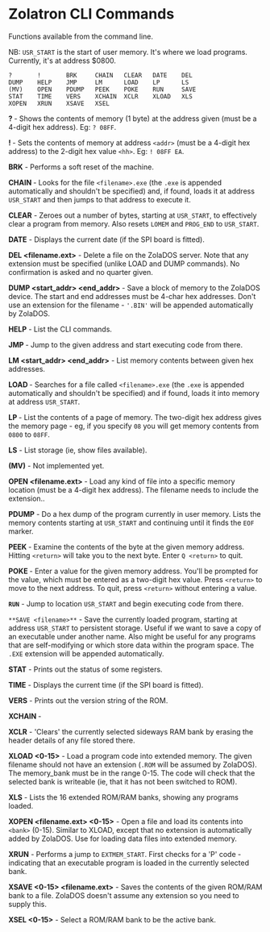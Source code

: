 # Zolatron CLI Commands

Functions available from the command line.

NB: `USR_START` is the start of user memory. It's where we load programs. Currently, it's at address $0800.

```
?       !       BRK     CHAIN   CLEAR   DATE    DEL
DUMP    HELP    JMP     LM      LOAD    LP      LS
(MV)    OPEN    PDUMP   PEEK    POKE    RUN     SAVE
STAT    TIME    VERS    XCHAIN  XCLR    XLOAD   XLS
XOPEN   XRUN    XSAVE   XSEL
```

**? <addr>** - Shows the contents of memory (1 byte) at the address given (must be a 4-digit hex address). Eg: `? 08FF`.

**! <addr> <hh>** - Sets the contents of memory at address `<addr>` (must be a 4-digit hex address) to the 2-digit hex value `<hh>`. Eg: `! 08FF EA`.

**BRK** - Performs a soft reset of the machine.

**CHAIN <filename>** - Looks for the file `<filename>.exe` (the `.exe` is appended automatically and shouldn't be specified) and, if found, loads it at address `USR_START` and then jumps to that address to execute it.

**CLEAR** - Zeroes out a number of bytes, starting at `USR_START`, to effectively clear a program from memory. Also resets `LOMEM` and `PROG_END` to `USR_START`.

**DATE** - Displays the current date (if the SPI board is fitted).

**DEL <filename.ext>** - Delete a file on the ZolaDOS server. Note that any extension must be specified (unlike LOAD and DUMP commands). No confirmation is asked and no quarter given.

**DUMP <start_addr> <end_addr> <filename>** - Save a block of memory to the ZolaDOS device. The start and end addresses must be 4-char hex addresses. Don't use an extension for the filename - `'.BIN'` will be appended automatically by ZolaDOS.

**HELP** - List the CLI commands.

**JMP <addr>** - Jump to the given address and start executing code from there.

**LM <start_addr> <end_addr>** - List memory contents between given hex addresses.

**LOAD <filename>** - Searches for a file called `<filename>.exe` (the `.exe` is appended automatically and shouldn't be specified) and if found, loads it into memory at address `USR_START`.

**LP <hh>** - List the contents of a page of memory. The two-digit hex address gives the memory page - eg, if you specify `08` you will get memory contents from `0800` to `08FF`.

**LS** - List storage (ie, show files available).

**(MV)** - Not implemented yet.

**OPEN <filename.ext> <addr>** - Load any kind of file into a specific memory location (must be a 4-digit hex address). The filename needs to include the extension..

**PDUMP** - Do a hex dump of the program currently in user memory. Lists the memory contents starting at `USR_START` and continuing until it finds the `EOF` marker.

**PEEK <hhhh>** - Examine the contents of the byte at the given memory address. Hitting `<return>` will take you to the next byte. Enter `Q <return>` to quit.

**POKE <hhhh>** - Enter a value for the given memory address. You'll be prompted for the value, which must be entered as a two-digit hex value. Press `<return>` to move to the next address. To quit, press `<return>` without entering a value.

**`RUN`** - Jump to location `USR_START` and begin executing code from there.

`**SAVE <filename>**` - Save the currently loaded program, starting at address `USR_START` to persistent storage. Useful if we want to save a copy of an executable under another name. Also might be useful for any programs that are self-modifying or which store data within the program space. The `.EXE` extension will be appended automatically.

**STAT** - Prints out the status of some registers.

**TIME** - Displays the current time (if the SPI board is fitted).

**VERS** - Prints out the version string of the ROM.

**XCHAIN <filename>** -

**XCLR** - 'Clears' the currently selected sideways RAM bank by erasing the header details of any file stored there.

**XLOAD <filename> <0-15>** - Load a program code into extended memory. The given filename should not have an extension (`.ROM` will be assumed by ZolaDOS). The memory_bank must be in the range 0-15. The code will check that the selected bank is writeable (ie, that it has not been switched to ROM).

**XLS** - Lists the 16 extended ROM/RAM banks, showing any programs loaded.

**XOPEN <filename.ext> <0-15>** - Open a file and load its contents into `<bank>` (0-15). Similar to XLOAD, except that no extension is automatically added by ZolaDOS. Use for loading data files into extended memory.

**XRUN** - Performs a jump to `EXTMEM_START`. First checks for a 'P' code - indicating that an executable program is loaded in the currently selected bank.

**XSAVE <0-15> <filename.ext>** - Saves the contents of the given ROM/RAM bank to a file. ZolaDOS doesn't assume any extension so you need to supply this.

**XSEL <0-15>** - Select a ROM/RAM bank to be the active bank.
